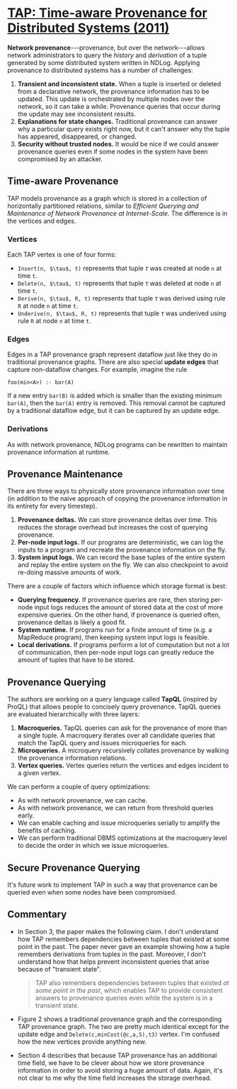 # [TAP: Time-aware Provenance for Distributed Systems (2011)](https://scholar.google.com/scholar?cluster=7431618492252098377)
**Network provenance**---provenance, but over the network---allows network
administrators to query the *history* and *derivation* of a tuple generated by
some distributed system written in NDLog. Applying provenance to distributed
systems has a number of challenges:

1. **Transient and inconsistent state.** When a tuple is inserted or deleted
   from a declarative network, the provenance information has to be updated.
   This update is orchestrated by multiple nodes over the network, so it can
   take a while. Provenance queries that occur during the update may see
   inconsistent results.
2. **Explanations for state changes.** Traditional provenance can answer why a
   particular query exists right now, but it can't answer why the tuple has
   appeared, disappeared, or changed.
3. **Security without trusted nodes.** It would be nice if we could answer
   provenance queries even if some nodes in the system have been compromised by
   an attacker.

## Time-aware Provenance
TAP models provenance as a graph which is stored in a collection of
horizontally partitioned relations, similar to *Efficient Querying and
Maintenance of Network Provenance at Internet-Scale*. The difference is in the
vertices and edges.

### Vertices
Each TAP vertex is one of four forms:

- `Insert(n, $\tau$, t)` represents that tuple $\tau$ was created at node `n`
  at time `t`.
- `Delete(n, $\tau$, t)` represents that tuple $\tau$ was deleted at node `n`
  at time `t`.
- `Derive(n, $\tau$, R, t)` represents that tuple $\tau$ was derived using rule
  `R` at node `n` at time `t`.
- `Underive(n, $\tau$, R, t)` represents that tuple $\tau$ was underived using
  rule `R` at node `n` at time `t`.

### Edges
Edges in a TAP provenance graph represent dataflow just like they do in
traditional provenance graphs. There are also special **update edges** that
capture non-dataflow changes. For example, imagine the rule

```
foo(min<A>) :- bar(A)
```

If a new entry `bar(B)` is added which is smaller than the existing minimum
`bar(A)`, then the `bar(A)` entry is removed. This removal cannot be captured
by a traditional dataflow edge, but it can be captured by an update edge.

### Derivations
As with network provenance, NDLog programs can be rewritten to maintain
provenance information at runtime.

## Provenance Maintenance
There are three ways to physically store provenance information over time (in
addition to the naive approach of copying the provenance information in its
entirety for every timestep).

1. **Provenance deltas.** We can store provenance deltas over time. This
   reduces the storage overhead but increases the cost of querying provenance.
2. **Per-node input logs.** If our programs are deterministic, we can log the
   inputs to a program and recreate the provenance information on the fly.
3. **System input logs.** We can record the base tuples of the entire system
   and replay the entire system on the fly. We can also checkpoint to avoid
   re-doing massive amounts of work.

There are a couple of factors which influence which storage format is best:

- **Querying frequency.** If provenance queries are rare, then storing per-node
  input logs reduces the amount of stored data at the cost of more expensive
  queries. On the other hand, if provenance is queried often, provenance deltas
  is likely a good fit.
- **System runtime.** If programs run for a finite amount of time (e.g. a
  MapReduce program), then keeping system input logs is feasible.
- **Local derivations.** If programs perform a lot of computation but not a lot
  of communication, then per-node input logs can greatly reduce the amount of
  tuples that have to be stored.

## Provenance Querying
The authors are working on a query language called **TapQL** (inspired by
ProQL) that allows people to concisely query provenance. TapQL queries are
evaluated hierarchically with three layers:

1. **Macroqueries.** TapQL queries can ask for the provenance of more than a
   single tuple. A macroquery iterates over all candidate queries that match
   the TapQL query and issues microqueries for each.
2. **Microqueries.** A microquery recursively collates provenance by walking
   the provenance information relations.
3. **Vertex queries.** Vertex queries return the vertices and edges incident to
   a given vertex.

We can perform a couple of query optimizations:

- As with network provenance, we can cache.
- As with network provenance, we can return from threshold queries early.
- We can enable caching and issue microqueries serially to amplify the benefits
  of caching.
- We can perform traditional DBMS optimizations at the macroquery level to
  decide the order in which we issue microqueries.

## Secure Provenance Querying
It's future work to implement TAP in such a way that provenance can be queried
even when some nodes have been compromised.

## Commentary
- In Section 3, the paper makes the following claim. I don't understand how TAP
  remembers dependencies between tuples that existed at some point in the past.
  The paper never gave an example showing how a tuple remembers derivations
  from tuples in the past. Moreover, I don't understand how that helps prevent
  inconsistent queries that arise because of "transient state".

    > TAP also remembers dependencies between tuples that existed *at some
    > point in the past*, which enables TAP to provide consistent answers to
    > provenance queries even while the system is in a transient state.

- Figure 2 shows a traditional provenance graph and the corresponding TAP
  provenance graph. The two are pretty much identical except for the update
  edge and `Delete(c,minCost(@c,a,5),t3)` vertex. I'm confused how the new
  vertices provide anything new.
- Section 4 describes that because TAP provenance has an additional time field,
  we have to be clever about how we store provenance information in order to
  avoid storing a huge amount of data. Again, it's not clear to me why the time
  field increases the storage overhead.

<script type="text/javascript" async
  src="https://cdn.mathjax.org/mathjax/latest/MathJax.js?config=TeX-MML-AM_CHTML">
</script>
